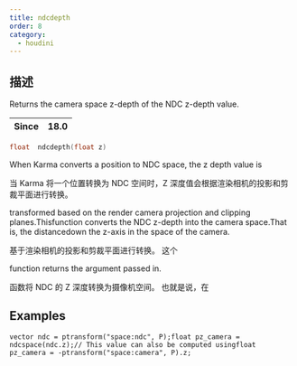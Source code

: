 ```yaml
---
title: ndcdepth
order: 8
category:
  - houdini
---
```

    
## 描述

Returns the camera space z-depth of the NDC z-depth value.

| Since | 18.0 |
| ----- | ---- |

```c
float  ndcdepth(float z)
```

When Karma converts a position to NDC space, the z depth value is

当 Karma 将一个位置转换为 NDC 空间时，Z 深度值会根据渲染相机的投影和剪裁平面进行转换。

transformed based on the render camera projection and clipping
planes.Thisfunction converts the NDC z-depth into the camera space.That is,
the distancedown the z-axis in the space of the camera.

基于渲染相机的投影和剪裁平面进行转换。 这个

function returns the argument passed in.

函数将 NDC 的 Z 深度转换为摄像机空间。 也就是说，在

## Examples

    vector ndc = ptransform("space:ndc", P);float pz_camera = ndcspace(ndc.z);// This value can also be computed usingfloat pz_camera = -ptransform("space:camera", P).z;
